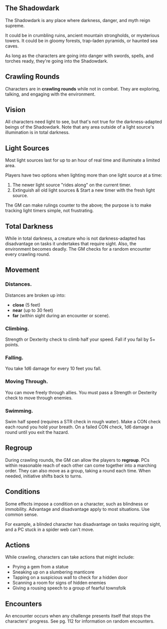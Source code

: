## The Shadowdark
The Shadowdark is any place where darkness, danger, and myth reign supreme.

It could be in crumbling ruins, ancient mountain strongholds, or mysterious towers. It could be in gloomy forests, trap-laden pyramids, or haunted sea caves.

As long as the characters are going into danger with swords, spells, and torches ready, they're going into the Shadowdark.

## Crawling Rounds
Characters are in **crawling rounds** while not in combat. They are exploring, talking, and engaging with the environment.

## Vision
All characters need light to see, but that's not true for the darkness-adapted beings of the Shadowdark. Note that any area outside of a light source's illumination is in total darkness.

## Light Sources
Most light sources last for up to an hour of real time and illuminate a limited area.

Players have two options when lighting more than one light source at a time:
1. The newer light source "rides along" on the current timer.
2. Extinguish all old light sources & Start a new timer with the fresh light source.

The GM can make rulings counter to the above; the purpose is to make tracking light timers simple, not frustrating.

## Total Darkness
While in total darkness, a creature who is not darkness-adapted has disadvantage on tasks it undertakes that require sight. Also, the environment becomes deadly. The GM checks for a random encounter every crawling round.

## Movement
### Distances.
Distances are broken up into:
- **close** (5 feet)
- **near** (up to 30 feet)
- **far** (within sight during an encounter or scene).

### Climbing.
Strength or Dexterity check to climb half your speed. Fall if you fail by 5+ points.

### Falling.
You take 1d6 damage for every 10 feet you fall.

### Moving Through.
You can move freely through allies. You must pass a Strength or Dexterity check to move through enemies.

### Swimming.
Swim half speed (requires a STR check in rough water). Make a CON check each round you hold your breath. On a failed CON check, 1d6 damage a round until you exit the hazard.

## Regroup
During crawling rounds, the GM can allow the players to **regroup**. PCs within reasonable reach of each other can come together into a marching order. They can also move as a group, taking a round each time. When needed, initiative shifts back to turns.


## Conditions
Some effects impose a condition on a character, such as blindness or immobility. Advantage and disadvantage apply to most situations. Use common sense.

For example, a blinded character has disadvantage on tasks requiring sight, and a PC stuck in a spider web can't move.


## Actions
While crawling, characters can take actions that might include:
- Prying a gem from a statue
- Sneaking up on a slumbering manticore
- Tapping on a suspicious wall to check for a hidden door
- Scanning a room for signs of hidden enemies
- Giving a rousing speech to a group of fearful townsfolk


## Encounters
An encounter occurs when any challenge presents itself that stops the characters' progress. See pg. 112 for information on random encounters.
